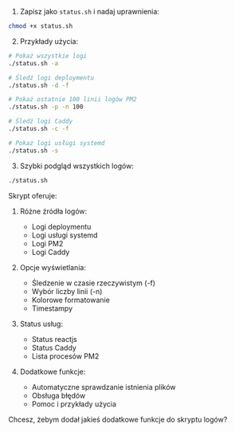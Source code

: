1. Zapisz jako `status.sh` i nadaj uprawnienia:
```bash
chmod +x status.sh
```

2. Przykłady użycia:

```bash
# Pokaż wszystkie logi
./status.sh -a

# Śledź logi deploymentu
./status.sh -d -f

# Pokaż ostatnie 100 linii logów PM2
./status.sh -p -n 100

# Śledź logi Caddy
./status.sh -c -f

# Pokaż logi usługi systemd
./status.sh -s
```

3. Szybki podgląd wszystkich logów:
```bash
./status.sh
```

Skrypt oferuje:

1. Różne źródła logów:
    - Logi deploymentu
    - Logi usługi systemd
    - Logi PM2
    - Logi Caddy

2. Opcje wyświetlania:
    - Śledzenie w czasie rzeczywistym (-f)
    - Wybór liczby linii (-n)
    - Kolorowe formatowanie
    - Timestampy

3. Status usług:
    - Status reactjs
    - Status Caddy
    - Lista procesów PM2

4. Dodatkowe funkcje:
    - Automatyczne sprawdzanie istnienia plików
    - Obsługa błędów
    - Pomoc i przykłady użycia

Chcesz, żebym dodał jakieś dodatkowe funkcje do skryptu logów?